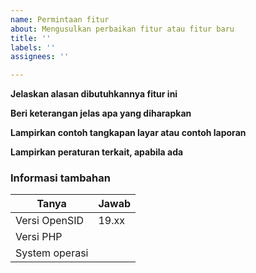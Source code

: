 ```yaml
---
name: Permintaan fitur
about: Mengusulkan perbaikan fitur atau fitur baru
title: ''
labels: ''
assignees: ''

---
```


**Jelaskan alasan dibutuhkannya fitur ini**



**Beri keterangan jelas apa yang diharapkan**



**Lampirkan contoh tangkapan layar atau contoh laporan**



**Lampirkan peraturan terkait, apabila ada**



### Informasi tambahan 

| Tanya                    | Jawab
| ----------------  | ---
| Versi OpenSID     | 19.xx
| Versi PHP            | 
| System operasi   |
